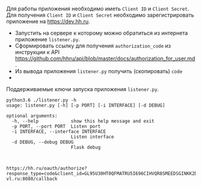 Для работы приложения необходимо иметь `Client ID` и `Client Secret`. 
Для получения `Client ID` и `Client Secret` необходимо зарегистрировать приложение на https://dev.hh.ru.

* Запустить на сервере к которому можно обратиться из интернета приложение `listener.py`.
* Сформировать ссылку для получения `authorization_code` из инструкции к API https://github.com/hhru/api/blob/master/docs/authorization_for_user.md.
* Из вывода приложения `listener.py` получить (скопировать) `code`
* 

Поддерживаемые ключи запуска приложения `listener.py`.
```
python3.6 ./listener.py -h
usage: listener.py [-h] [-p PORT] [-i INTERFACE] [-d DEBUG]

optional arguments:
  -h, --help            show this help message and exit
  -p PORT, --port PORT  Listen port
  -i INTERFACE, --interface INTERFACE
                        Listen interface
  -d DEBUG, --debug DEBUG
                        Flask debug



https://hh.ru/oauth/authorize?response_type=code&client_id=GL95U30HT0QFMATRU5I696CIHVQR8SMEEDSGINKK2DND3I77BFQT1GEFOG6PO1GB&redirect_uri=http://hh.shop-vl.ru:8080/callback